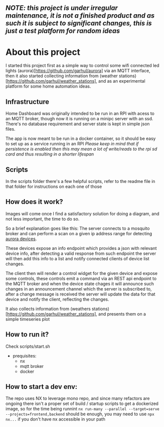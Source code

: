 ## *NOTE: this project is under irregular maintenance, it is not a finished product and as such it is subject to significant changes, this is just a test platform for random ideas*

# About this project
I started this project first as a simple way to control some wifi connected led lights (aurora)[https://github.com/garhul/aurora] via an MQTT interface, then it also started collecting information from (weather stations)[https://github.com/garhul/weather_stations], and as an experimental platform for some home automation ideas.

## Infrastructure
Home Dashboard was originally intended to be run in an RPI with acess to an MQTT broker, though now it is running on a minipc server with an ssd.
There's no database requirement and server state is kept in simple json files.

The app is now meant to be run in a docker container, so it should be easy to set up as a service running in an RPI
*Please keep in mind that if persistence is enabled then this may mean a lot of write/reads to the rpi sd card and thus resulting in a shorter lifespan*

## Scripts
In the scripts folder there's a few helpful scripts, refer to the readme file in that folder for instructions on each one of those


## How does it work?
Images will come once I find a satisfactory solution for doing a diagram, and not less important, the time to do so.

So a brief explanation goes like this:
The server connects to a mosquito broker and can perform a scan on a given ip address range for detecting [aurora devices](https://github.com/garhul/aurora).

These devices expose an info endpoint which provides a json with relevant device info, after detecting a valid response from such endpoint the server will then add this info to a list and notify connected clients of device list changes. 

The client then will render a control widget for the given device and expose some controls, these controls emit a command via an REST api endpoint to the MQTT broker and when the device state chages it will announce such changes in an announcement channel which the server is subscribed to, after a change message is received the server will update the data for that device and notify the client, reflecting the changes.


It also collects information from (weathers stations)[https://github.com/garhul/weather_stations], and presents them on a simple timeseries plot


## How to run it?
Check scripts/start.sh

- prequisites:
  - nx
  - mqtt broker
  - docker

## How to start a dev env:
The repo uses NX to leverage mono repo, and since many refactors are ongoing there isn't a proper set of build / startup scripts to get a dockerized image, so for the time being
runnint `nx run-many --parallel --target=serve --projects=frontend,backend` should be enough, you may need to use `npx nx...` if you don't have nx accessible in your path

